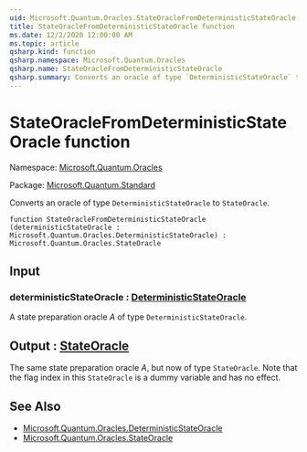 ```yaml
---
uid: Microsoft.Quantum.Oracles.StateOracleFromDeterministicStateOracle
title: StateOracleFromDeterministicStateOracle function
ms.date: 12/2/2020 12:00:00 AM
ms.topic: article
qsharp.kind: function
qsharp.namespace: Microsoft.Quantum.Oracles
qsharp.name: StateOracleFromDeterministicStateOracle
qsharp.summary: Converts an oracle of type `DeterministicStateOracle` to `StateOracle`.
---
```


# StateOracleFromDeterministicStateOracle function

Namespace: [Microsoft.Quantum.Oracles](xref:Microsoft.Quantum.Oracles)

Package: [Microsoft.Quantum.Standard](https://nuget.org/packages/Microsoft.Quantum.Standard)


Converts an oracle of type `DeterministicStateOracle` to `StateOracle`.

```qsharp
function StateOracleFromDeterministicStateOracle (deterministicStateOracle : Microsoft.Quantum.Oracles.DeterministicStateOracle) : Microsoft.Quantum.Oracles.StateOracle
```


## Input

### deterministicStateOracle : [DeterministicStateOracle](xref:Microsoft.Quantum.Oracles.DeterministicStateOracle)

A state preparation oracle $A$ of type `DeterministicStateOracle`.



## Output : [StateOracle](xref:Microsoft.Quantum.Oracles.StateOracle)

The same state preparation oracle $A$, but now of type`StateOracle`. Note that the flag index in this `StateOracle` is adummy variable and has no effect.

## See Also

- [Microsoft.Quantum.Oracles.DeterministicStateOracle](xref:Microsoft.Quantum.Oracles.DeterministicStateOracle)
- [Microsoft.Quantum.Oracles.StateOracle](xref:Microsoft.Quantum.Oracles.StateOracle)